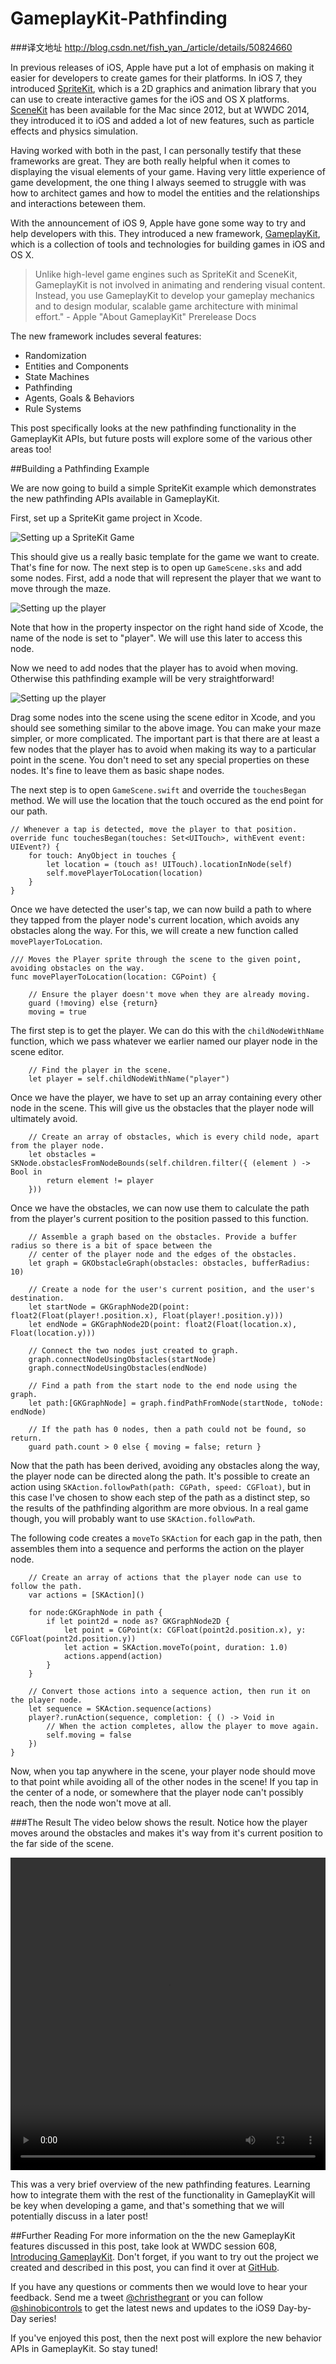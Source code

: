 # GameplayKit-Pathfinding
###译文地址  http://blog.csdn.net/fish_yan_/article/details/50824660

In previous releases of iOS, Apple have put a lot of emphasis on making it easier for developers to create games for their platforms. In iOS 7, they introduced [SpriteKit](https://developer.apple.com/library/ios/documentation/GraphicsAnimation/Conceptual/SpriteKit_PG/Introduction/Introduction.html), which is a 2D graphics and animation library that you can use to create interactive games for the iOS and OS X platforms. [SceneKit](https://developer.apple.com/library/ios/documentation/SceneKit/Reference/SceneKit_Framework/) has been available for the Mac since 2012, but at WWDC 2014, they introduced it to iOS and added a lot of new features, such as particle effects and physics simulation. 

Having worked with both in the past, I can personally testify that these frameworks are great. They are both really helpful when it comes to displaying the visual elements of your game. Having very little experience of game development, the one thing I always seemed to struggle with was how to architect games and how to model the entities and the relationships and interactions beteween them.

With the announcement of iOS 9, Apple have gone some way to try and help developers with this. They introduced a new framework, [GameplayKit](https://developer.apple.com/library/prerelease/ios/documentation/General/Conceptual/GameplayKit_Guide/), which is a collection of tools and technologies for building games in iOS and OS X. 

>Unlike high-level game engines such as SpriteKit and SceneKit, GameplayKit is not involved in animating and rendering visual content. Instead, you use GameplayKit to develop your gameplay mechanics and to design modular, scalable game architecture with minimal effort." - Apple "About GameplayKit" Prerelease Docs

The new framework includes several features:

- Randomization
- Entities and Components
- State Machines
- Pathfinding
- Agents, Goals & Behaviors
- Rule Systems

This post specifically looks at the new pathfinding functionality in the GameplayKit APIs, but future posts will explore some of the various other areas too!

##Building a Pathfinding Example

We are now going to build a simple SpriteKit example which demonstrates the new pathfinding APIs available in GameplayKit. 

First, set up a SpriteKit game project in Xcode.

![Setting up a SpriteKit Game](images/setup.png)

This should give us a really basic template for the game we want to create. That's fine for now. The next step is to open up `GameScene.sks` and add some nodes. First, add a node that will represent the player that we want to move through the maze. 

![Setting up the player](images/player.png)

Note that how in the property inspector on the right hand side of Xcode, the name of the node is set to "player". We will use this later to access this node.

Now we need to add nodes that the player has to avoid when moving. Otherwise this pathfinding example will be very straightforward!

![Setting up the player](images/maze.png)

Drag some nodes into the scene using the scene editor in Xcode, and you should see something similar to the above image. You can make your maze simpler, or more complicated. The important part is that there are at least a few nodes that the player has to avoid when making its way to a particular point in the scene. You don't need to set any special properties on these nodes. It's fine to leave them as basic shape nodes.

The next step is to open `GameScene.swift` and override the `touchesBegan` method. We will use the location that the touch occured as the end point for our path.

	// Whenever a tap is detected, move the player to that position.
	override func touchesBegan(touches: Set<UITouch>, withEvent event: UIEvent?) {
		for touch: AnyObject in touches {
			let location = (touch as! UITouch).locationInNode(self)
			self.movePlayerToLocation(location)
		}
	}

Once we have detected the user's tap, we can now build a path to where they tapped from the player node's current location, which avoids any obstacles along the way. For this, we will create a new function called `movePlayerToLocation`. 

	/// Moves the Player sprite through the scene to the given point, avoiding obstacles on the way.
	func movePlayerToLocation(location: CGPoint) {
		
		// Ensure the player doesn't move when they are already moving.
		guard (!moving) else {return}
		moving = true
		
The first step is to get the player. We can do this with the `childNodeWithName` function, which we pass whatever we earlier named our player node in the scene editor. 
        
        // Find the player in the scene.
        let player = self.childNodeWithName("player")
        
Once we have the player, we have to set up an array containing every other node in the scene. This will give us the obstacles that the player node will ultimately avoid.
        
        // Create an array of obstacles, which is every child node, apart from the player node.
        let obstacles = SKNode.obstaclesFromNodeBounds(self.children.filter({ (element ) -> Bool in
            return element != player
        }))
        
Once we have the obstacles, we can now use them to calculate the path from the player's current position to the position passed to this function.
        
        // Assemble a graph based on the obstacles. Provide a buffer radius so there is a bit of space between the
        // center of the player node and the edges of the obstacles.
        let graph = GKObstacleGraph(obstacles: obstacles, bufferRadius: 10)
        
        // Create a node for the user's current position, and the user's destination.
        let startNode = GKGraphNode2D(point: float2(Float(player!.position.x), Float(player!.position.y)))
        let endNode = GKGraphNode2D(point: float2(Float(location.x), Float(location.y)))
        
        // Connect the two nodes just created to graph.
        graph.connectNodeUsingObstacles(startNode)
        graph.connectNodeUsingObstacles(endNode)
        
        // Find a path from the start node to the end node using the graph.
        let path:[GKGraphNode] = graph.findPathFromNode(startNode, toNode: endNode)
        
        // If the path has 0 nodes, then a path could not be found, so return.
        guard path.count > 0 else { moving = false; return }
        
Now that the path has been derived, avoiding any obstacles along the way, the player node can be directed along the path. It's possible to create an action using `SKAction.followPath(path: CGPath, speed: CGFloat)`, but in this case I've chosen to show each step of the path as a distinct step, so the results of the pathfinding algorithm are more obvious. In a real game though, you will probably want to use `SKAction.followPath`.

The following code creates a `moveTo` `SKAction` for each gap in the path, then assembles them into a sequence and performs the action on the player node. 
        
        // Create an array of actions that the player node can use to follow the path.
        var actions = [SKAction]()
        
        for node:GKGraphNode in path {
            if let point2d = node as? GKGraphNode2D {
                let point = CGPoint(x: CGFloat(point2d.position.x), y: CGFloat(point2d.position.y))
                let action = SKAction.moveTo(point, duration: 1.0)
                actions.append(action)
            }
        }
        
        // Convert those actions into a sequence action, then run it on the player node.
        let sequence = SKAction.sequence(actions)
        player?.runAction(sequence, completion: { () -> Void in
            // When the action completes, allow the player to move again.
            self.moving = false
        })
    }
    
Now, when you tap anywhere in the scene, your player node should move to that point while avoiding all of the other nodes in the scene! If you tap in the center of a node, or somewhere that the player node can't possibly reach, then the node won't move at all.

###The Result
The video below shows the result. Notice how the player moves around the obstacles and makes it's way from it's current position to the far side of the scene.

<video width="100%" height="500" controls>
	<source src="images/PathfindingComplete.mov" type="video/mp4">
	Your browser does not support the video tag.
</video>

This was a very brief overview of the new pathfinding features. Learning how to integrate them with the rest of the functionality in GameplayKit will be key when developing a game, and that's something that we will potentially discuss in a later post!

##Further Reading
For more information on the the new GameplayKit features discussed in this post, take look at WWDC session 608, [Introducing GameplayKit](https://developer.apple.com/videos/wwdc/2015/?id=608). Don't forget, if you want to try out the project we created and described in this post, you can find it over at [GitHub](https://github.com/shinobicontrols/iOS9-day-by-day/tree/master/11-GameplayKit-Pathfinding).

If you have any questions or comments then we would love to hear your feedback. Send me a tweet [@christhegrant](http://twitter.com/christhegrant) or you can follow [@shinobicontrols](http://twitter.com/shinobicontrols) to get the latest news and updates to the iOS9 Day-by-Day series!

If you've enjoyed this post, then the next post will explore the new behavior APIs in GameplayKit. So stay tuned!
